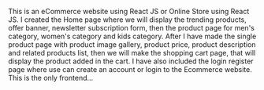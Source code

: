 This is an eCommerce website using React JS or Online Store using React JS. I created the Home page where we will display the trending products, offer banner, newsletter subscription form, then the product page for men's category, women's category and kids category.
After I have  made the single product page with product image gallery, product price, product description and related products list, then we will make the shopping cart page, that will display the product added in the cart.  I have also included the login register page where use can create an account or login to the Ecommerce website.
This is the only frontend...

